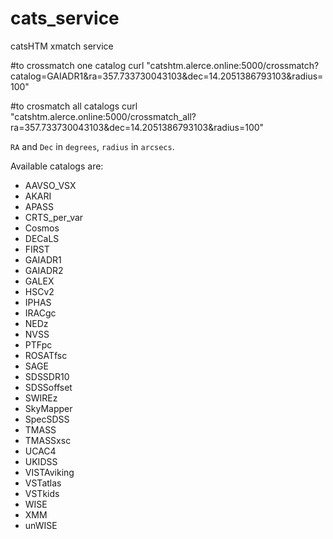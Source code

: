 # cats_service
catsHTM xmatch service

#to crossmatch one catalog
curl "catshtm.alerce.online:5000/crossmatch?catalog=GAIADR1&ra=357.733730043103&dec=14.2051386793103&radius=100"

#to crosmatch all catalogs
curl "catshtm.alerce.online:5000/crossmatch_all?ra=357.733730043103&dec=14.2051386793103&radius=100"

`RA` and `Dec` in `degrees`, `radius` in `arcsecs`.

Available catalogs are:
- AAVSO_VSX
- AKARI
- APASS
- CRTS_per_var
- Cosmos
- DECaLS
- FIRST
- GAIADR1
- GAIADR2
- GALEX
- HSCv2
- IPHAS
- IRACgc
- NEDz
- NVSS
- PTFpc
- ROSATfsc
- SAGE
- SDSSDR10
- SDSSoffset
- SWIREz
- SkyMapper
- SpecSDSS
- TMASS
- TMASSxsc
- UCAC4
- UKIDSS
- VISTAviking
- VSTatlas
- VSTkids
- WISE
- XMM
- unWISE
